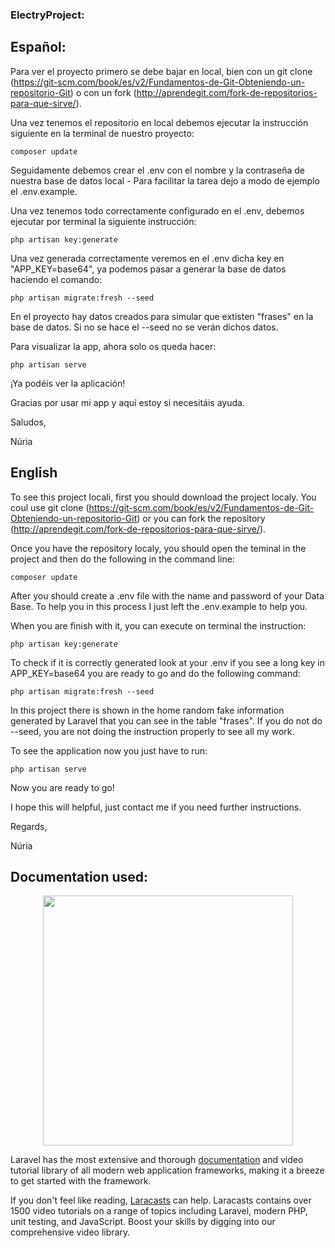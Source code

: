 
### ElectryProject:

## Español:

Para ver el proyecto primero se debe bajar en local, bien con un git clone (https://git-scm.com/book/es/v2/Fundamentos-de-Git-Obteniendo-un-repositorio-Git) o con un fork (http://aprendegit.com/fork-de-repositorios-para-que-sirve/).

Una vez tenemos el repositorio en local debemos ejecutar la instrucción siguiente en la terminal de nuestro proyecto:

    composer update

Seguidamente debemos crear el .env con el nombre y la contraseña de nuestra base de datos local - Para facilitar la tarea dejo a modo de ejemplo el .env.example.

Una vez tenemos todo correctamente configurado en el .env,  debemos ejecutar por terminal la siguiente instrucción:

    php artisan key:generate

Una vez generada correctamente veremos en el .env dicha key en "APP_KEY=base64", ya podemos pasar a generar la base de datos haciendo el comando:

    php artisan migrate:fresh --seed

En el proyecto hay datos creados para simular que extisten "frases" en la base de datos. Si no se hace el --seed no se verán dichos datos.

Para visualizar la app, ahora solo os queda hacer:

    php artisan serve 

¡Ya podéis ver la aplicación!

Gracias por usar mi app y aquí estoy si necesitáis ayuda.

Saludos,

Núria

## English

To see this project locali, first you should download the project localy. You coul use git clone (https://git-scm.com/book/es/v2/Fundamentos-de-Git-Obteniendo-un-repositorio-Git) or you can fork the repository (http://aprendegit.com/fork-de-repositorios-para-que-sirve/).

Once you have the repository localy, you should open the teminal in the project and then do the following in the command line:

    composer update

After you should create a .env file with the name and password of your Data Base. To help you in this process I just left the .env.example to help you.

When you are finish with it, you can execute on terminal the instruction:

    php artisan key:generate

To check if it is correctly generated look at your .env if you see a long key in APP_KEY=base64 you are ready to go and do the following command:

    php artisan migrate:fresh --seed

In this project there is shown in the home random fake information generated by Laravel that you can see in the table "frases". If you do not do --seed, you are not doing the instruction properly to see all my work.

To see the application now you just have to run:

    php artisan serve 

Now you are ready to go! 

I hope this will helpful, just contact me if you need further instructions. 

Regards,

Núria

## Documentation used:

<p align="center"><img src="https://res.cloudinary.com/dtfbvvkyp/image/upload/v1566331377/laravel-logolockup-cmyk-red.svg" width="400"></p>

Laravel has the most extensive and thorough [documentation](https://laravel.com/docs) and video tutorial library of all modern web application frameworks, making it a breeze to get started with the framework.

If you don't feel like reading, [Laracasts](https://laracasts.com) can help. Laracasts contains over 1500 video tutorials on a range of topics including Laravel, modern PHP, unit testing, and JavaScript. Boost your skills by digging into our comprehensive video library.

